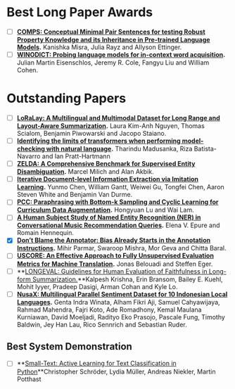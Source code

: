 # **Best Long Paper Awards**

- [ ] **[COMPS: Conceptual Minimal Pair Sentences for testing Robust Property Knowledge and its Inheritance in Pre-trained Language Models](https://aclanthology.org/2023.eacl-main.213/).** Kanishka Misra, Julia Rayz and Allyson Ettinger.
- [ ] **[WINODICT: Probing language models for in-context word acquisition](https://aclanthology.org/2023.eacl-main.7/).** Julian Martin Eisenschlos, Jeremy R. Cole, Fangyu Liu and William Cohen.

# **Outstanding Papers**

- [ ] **[LoRaLay: A Multilingual and Multimodal Dataset for Long Range and Layout-Aware Summarization](https://aclanthology.org/2023.eacl-main.46/).** Laura Kim-Anh Nguyen, Thomas Scialom, Benjamin Piwowarski and Jacopo Staiano.
- [ ] **[Identifying the limits of transformers when performing model-checking with natural language](https://aclanthology.org/2023.eacl-main.257/).** Tharindu Madusanka, Riza Batista-Navarro and Ian Pratt-Hartmann
- [ ] **[ZELDA: A Comprehensive Benchmark for Supervised Entity Disambiguation](https://aclanthology.org/2023.eacl-main.151/).** Marcel Milich and Alan Akbik.
- [ ] **[Iterative Document-level Information Extraction via Imitation Learning](https://aclanthology.org/2023.eacl-main.136/).** Yunmo Chen, William Gantt, Weiwei Gu, Tongfei Chen, Aaron Steven White and Benjamin Van Durme.
- [ ] **[PCC: Paraphrasing with Bottom-k Sampling and Cyclic Learning for Curriculum Data Augmentation](https://aclanthology.org/2023.eacl-main.5/).** Hongyuan Lu and Wai Lam.
- [ ] **[A Human Subject Study of Named Entity Recognition (NER) in Conversational Music Recommendation Queries](https://aclanthology.org/2023.eacl-main.92.pdf).** Elena V. Epure and Romain Hennequin.
- [x] **[Don’t Blame the Annotator: Bias Already Starts in the Annotation Instructions](https://aclanthology.org/2023.eacl-main.130/).** Mihir Parmar, Swaroop Mishra, Mor Geva and Chitta Baral.
- [ ] **[USCORE: An Effective Approach to Fully Unsupervised Evaluation Metrics for Machine Translation](https://aclanthology.org/2023.eacl-main.27/).** Jonas Belouadi and Steffen Eger.
- [ ] **[LONGEVAL: Guidelines for Human Evaluation of Faithfulness in Long-form Summarization.](https://aclanthology.org/2023.eacl-main.121.pdf)**Kalpesh Krishna, Erin Bransom, Bailey E. Kuehl, Mohit Iyyer, Pradeep Dasigi, Arman Cohan and Kyle Lo.
- [ ] **[NusaX: Multilingual Parallel Sentiment Dataset for 10 Indonesian Local Languages](https://aclanthology.org/2023.eacl-main.57/).** Genta Indra Winata, Alham Fikri Aji, Samuel Cahyawijaya, Rahmad Mahendra, Fajri Koto, Ade Romadhony, Kemal Maulana Kurniawan, David Moeljadi, Radityo Eko Prasojo, Pascale Fung, Timothy Baldwin, Jey Han Lau, Rico Sennrich and Sebastian Ruder.

## **Best System Demonstration**

- [ ] **[Small-Text: Active Learning for Text Classification in Python](https://aclanthology.org/2023.eacl-demo.11/)**Christopher Schröder, Lydia Müller, Andreas Niekler, Martin Potthast